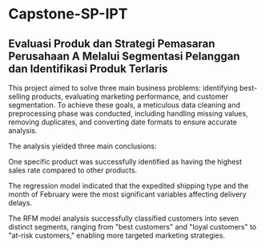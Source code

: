 # Capstone-SP-IPT
## Evaluasi Produk dan Strategi  Pemasaran Perusahaan A  Melalui Segmentasi Pelanggan dan Identifikasi Produk Terlaris

This project aimed to solve three main business problems: identifying best-selling products, evaluating marketing performance, and customer segmentation. To achieve these goals, a meticulous data cleaning and preprocessing phase was conducted, including handling missing values, removing duplicates, and converting date formats to ensure accurate analysis.

The analysis yielded three main conclusions:

One specific product was successfully identified as having the highest sales rate compared to other products.

The regression model indicated that the expedited shipping type and the month of February were the most significant variables affecting delivery delays.

The RFM model analysis successfully classified customers into seven distinct segments, ranging from "best customers" and "loyal customers" to "at-risk customers," enabling more targeted marketing strategies.
